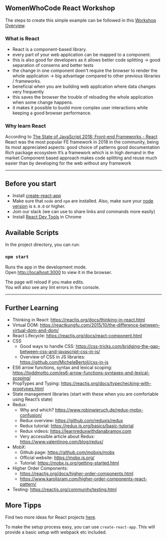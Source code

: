 ## WomenWhoCode React Workshop

The steps to create this simple example can be followed in this [Workshop Overview](STEPS.md).

### What is React

- React is a component-based library.
- every part of your web application can be mapped to a component.
- this is also good for developers as it allows better code splitting -> good separation of conserns and better tests
- the change in one component doen't require the browser to render the whole application -> big advantage compared to other previous libraries / frameworks.
- beneficial when you are building web application where data changes very frequently
- this saves the browser the trouble of reloading the whole application when some change happens.
- it makes it possible to buold more complex user interactions while keeping a good browser performance.

### Why learn React
According to [The State of JavaScript 2018: Front-end Frameworks - React](https://2018.stateofjs.com/front-end-frameworks/react/) React was the most popular FE framework in 2018 in the community, being its most appreciated aspects:
good choice of patterns
good documentation
Rich package ecosystem
It’s a framework which is in high demand in the market
Component based approach makes code splitting and reuse much easier than by developing for the web without any framework

---

## Before you start
* Install [create-react-app](https://github.com/facebook/create-react-app)
* Make sure that `node` and `npm` are installed. Also, make sure your [node version](https://nodejs.org/en/download/) is `6.0.0` or higher.
* Join our slack (we can use to share links and commands more easily)
* Install [React Dev Tools](https://chrome.google.com/webstore/detail/react-developer-tools/fmkadmapgofadopljbjfkapdkoienihi) in Chrome


## Available Scripts

In the project directory, you can run:

### `npm start`

Runs the app in the development mode.<br>
Open [http://localhost:3000](http://localhost:3000) to view it in the browser.

The page will reload if you make edits.<br>
You will also see any lint errors in the console.

---

## Further Learning

* Thinking in React: https://reactjs.org/docs/thinking-in-react.html
* Virtual DOM: https://reactkungfu.com/2015/10/the-difference-between-virtual-dom-and-dom/
* React Lifecycle: https://reactjs.org/docs/react-component.html
* CSS
  * Good ways to handle CSS: https://css-tricks.com/bridging-the-gap-between-css-and-javascript-css-in-js/
  * Overview of CSS in JS libraries: https://github.com/MicheleBertoli/css-in-js
* ES6 arrow functions, syntax and lexical scoping: https://toddmotto.com/es6-arrow-functions-syntaxes-and-lexical-scoping/
* PropTypes and Typing: https://reactjs.org/docs/typechecking-with-proptypes.html
* State management libraries (start with these when you are comfortable using React’s state)
 * Redux:
   * Why and which? https://www.robinwieruch.de/redux-mobx-confusion/
   * Redux overview: https://github.com/reduxjs/redux
   * Redux tutorial: https://redux.js.org/basics/basic-tutorial
   * Redux videos: https://learnreduxwithdanabramov.com
   * Very accessible article about Redux: https://www.valentinog.com/blog/redux/
 * MobX:
   * Github page: https://github.com/mobxjs/mobx
   * Official website: https://mobx.js.org/
   * Tutorial: https://mobx.js.org/getting-started.html
* Higher Order Components:
  * https://reactjs.org/docs/higher-order-components.html
  * https://www.karolisram.com/higher-order-components-react-pattern/
* Testing: https://reactjs.org/community/testing.html

## More Tipps

Find two more ideas for React projects [here](PROJECTS.md).

To make the setup process easy, you can use `create-react-app`.
This will provide a basic setup with webpack etc included.


